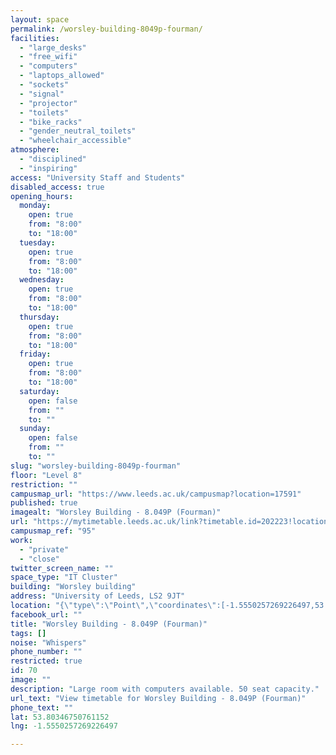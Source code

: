 ```yaml
---
layout: space
permalink: /worsley-building-8049p-fourman/
facilities:
  - "large_desks"
  - "free_wifi"
  - "computers"
  - "laptops_allowed"
  - "sockets"
  - "signal"
  - "projector"
  - "toilets"
  - "bike_racks"
  - "gender_neutral_toilets"
  - "wheelchair_accessible"
atmosphere:
  - "disciplined"
  - "inspiring"
access: "University Staff and Students"
disabled_access: true
opening_hours:
  monday:
    open: true
    from: "8:00"
    to: "18:00"
  tuesday:
    open: true
    from: "8:00"
    to: "18:00"
  wednesday:
    open: true
    from: "8:00"
    to: "18:00"
  thursday:
    open: true
    from: "8:00"
    to: "18:00"
  friday:
    open: true
    from: "8:00"
    to: "18:00"
  saturday:
    open: false
    from: ""
    to: ""
  sunday:
    open: false
    from: ""
    to: ""
slug: "worsley-building-8049p-fourman"
floor: "Level 8"
restriction: ""
campusmap_url: "https://www.leeds.ac.uk/campusmap?location=17591"
published: true
imagealt: "Worsley Building - 8.049P (Fourman)"
url: "https://mytimetable.leeds.ac.uk/link?timetable.id=202223!location!6856E1BEE4EE6ABF22261FF5840C4F01"
campusmap_ref: "95"
work:
  - "private"
  - "close"
twitter_screen_name: ""
space_type: "IT Cluster"
building: "Worsley building"
address: "University of Leeds, LS2 9JT"
location: "{\"type\":\"Point\",\"coordinates\":[-1.5550257269226497,53.80346750761152]}"
facebook_url: ""
title: "Worsley Building - 8.049P (Fourman)"
tags: []
noise: "Whispers"
phone_number: ""
restricted: true
id: 70
image: ""
description: "Large room with computers available. 50 seat capacity."
url_text: "View timetable for Worsley Building - 8.049P (Fourman)"
phone_text: ""
lat: 53.80346750761152
lng: -1.5550257269226497

---
```

